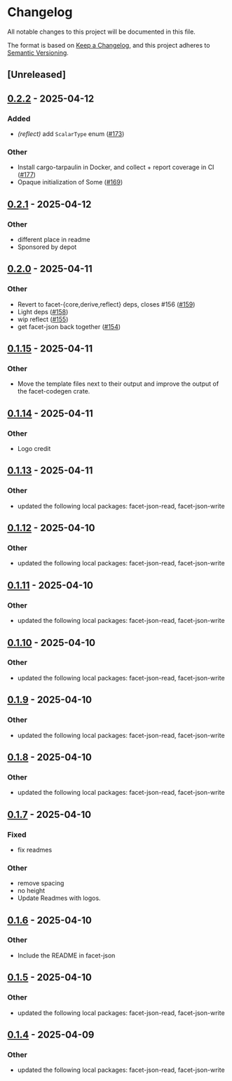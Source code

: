 # Changelog

All notable changes to this project will be documented in this file.

The format is based on [Keep a Changelog](https://keepachangelog.com/en/1.0.0/),
and this project adheres to [Semantic Versioning](https://semver.org/spec/v2.0.0.html).

## [Unreleased]

## [0.2.2](https://github.com/facet-rs/facet/compare/facet-json-v0.2.1...facet-json-v0.2.2) - 2025-04-12

### Added

- *(reflect)* add `ScalarType` enum ([#173](https://github.com/facet-rs/facet/pull/173))

### Other

- Install cargo-tarpaulin in Docker, and collect + report coverage in CI ([#177](https://github.com/facet-rs/facet/pull/177))
- Opaque initialization of Some ([#169](https://github.com/facet-rs/facet/pull/169))

## [0.2.1](https://github.com/facet-rs/facet/compare/facet-json-v0.2.0...facet-json-v0.2.1) - 2025-04-12

### Other

- different place in readme
- Sponsored by depot

## [0.2.0](https://github.com/facet-rs/facet/compare/facet-json-v0.1.15...facet-json-v0.2.0) - 2025-04-11

### Other

- Revert to facet-{core,derive,reflect} deps, closes #156 ([#159](https://github.com/facet-rs/facet/pull/159))
- Light deps ([#158](https://github.com/facet-rs/facet/pull/158))
- wip reflect ([#155](https://github.com/facet-rs/facet/pull/155))
- get facet-json back together ([#154](https://github.com/facet-rs/facet/pull/154))

## [0.1.15](https://github.com/facet-rs/facet/compare/facet-json-v0.1.14...facet-json-v0.1.15) - 2025-04-11

### Other

- Move the template files next to their output and improve the output of the facet-codegen crate.

## [0.1.14](https://github.com/facet-rs/facet/compare/facet-json-v0.1.13...facet-json-v0.1.14) - 2025-04-11

### Other

- Logo credit

## [0.1.13](https://github.com/facet-rs/facet/compare/facet-json-v0.1.12...facet-json-v0.1.13) - 2025-04-11

### Other

- updated the following local packages: facet-json-read, facet-json-write

## [0.1.12](https://github.com/facet-rs/facet/compare/facet-json-v0.1.11...facet-json-v0.1.12) - 2025-04-10

### Other

- updated the following local packages: facet-json-read, facet-json-write

## [0.1.11](https://github.com/facet-rs/facet/compare/facet-json-v0.1.10...facet-json-v0.1.11) - 2025-04-10

### Other

- updated the following local packages: facet-json-read, facet-json-write

## [0.1.10](https://github.com/facet-rs/facet/compare/facet-json-v0.1.9...facet-json-v0.1.10) - 2025-04-10

### Other

- updated the following local packages: facet-json-read, facet-json-write

## [0.1.9](https://github.com/facet-rs/facet/compare/facet-json-v0.1.8...facet-json-v0.1.9) - 2025-04-10

### Other

- updated the following local packages: facet-json-read, facet-json-write

## [0.1.8](https://github.com/facet-rs/facet/compare/facet-json-v0.1.7...facet-json-v0.1.8) - 2025-04-10

### Other

- updated the following local packages: facet-json-read, facet-json-write

## [0.1.7](https://github.com/facet-rs/facet/compare/facet-json-v0.1.6...facet-json-v0.1.7) - 2025-04-10

### Fixed

- fix readmes

### Other

- remove spacing
- no height
- Update Readmes with logos.

## [0.1.6](https://github.com/facet-rs/facet/compare/facet-json-v0.1.5...facet-json-v0.1.6) - 2025-04-10

### Other

- Include the README in facet-json

## [0.1.5](https://github.com/facet-rs/facet/compare/facet-json-v0.1.4...facet-json-v0.1.5) - 2025-04-10

### Other

- updated the following local packages: facet-json-read, facet-json-write

## [0.1.4](https://github.com/facet-rs/facet/compare/facet-json-v0.1.3...facet-json-v0.1.4) - 2025-04-09

### Other

- updated the following local packages: facet-json-read, facet-json-write
